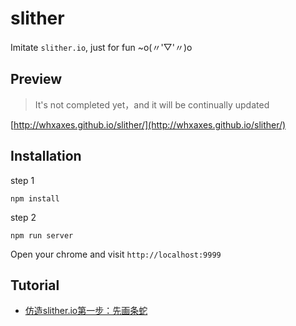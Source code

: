 # slither

Imitate `slither.io`, just for fun ~o(〃'▽'〃)o

## Preview

> It's not completed yet，and it will be continually updated

[http://whxaxes.github.io/slither/](http://whxaxes.github.io/slither/)

## Installation 

step 1
```
npm install
```
step 2
```
npm run server
```

Open your chrome and visit `http://localhost:9999`

## Tutorial

- [仿造slither.io第一步：先画条蛇](https://github.com/whxaxes/blog/issues/1)
